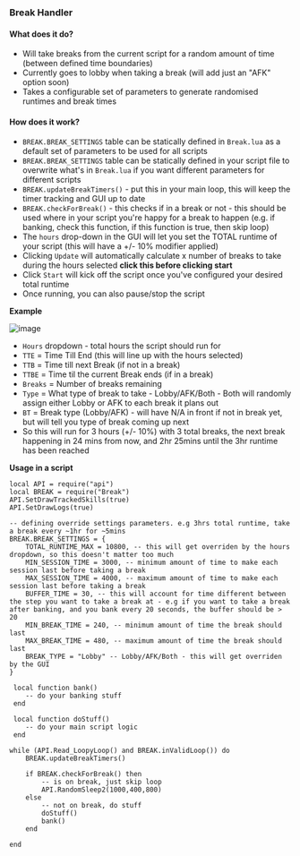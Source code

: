 ### Break Handler

#### What does it do?
* Will take breaks from the current script for a random amount of time (between defined time boundaries)
* Currently goes to lobby when taking a break (will add just an "AFK" option soon)
* Takes a configurable set of parameters to generate randomised runtimes and break times

#### How does it work?
* `BREAK.BREAK_SETTINGS` table can be statically defined in `Break.lua` as a default set of parameters to be used for all scripts
* `BREAK.BREAK_SETTINGS` table can be statically defined in your script file to overwrite what's in `Break.lua` if you want different parameters for different scripts
* `BREAK.updateBreakTimers()` - put this in your main loop, this will keep the timer tracking and GUI up to date
* `BREAK.checkForBreak()` - this checks if in a break or not - this should be used where in your script you're happy for a break to happen (e.g. if banking, check this function, if this function is true, then skip loop)
* The `hours` drop-down in the GUI will let you set the TOTAL runtime of your script (this will have a +/- 10% modifier applied)
* Clicking `Update` will automatically calculate x number of breaks to take during the hours selected **click this before clicking start**
* Click `Start` will kick off the script once you've configured your desired total runtime
* Once running, you can also pause/stop the script

**Example**

![image](https://github.com/thewrayman/ME_Scripts/assets/9122631/112be8c0-d330-4835-bf3e-ebc4e9ad53d1)
* `Hours` dropdown - total hours the script should run for
* `TTE` = Time Till End (this will line up with the hours selected)
* `TTB` = Time till next Break (if not in a break)
* `TTBE` = Time til the current Break ends (if in a break)
* `Breaks` = Number of breaks remaining
* `Type` = What type of break to take - Lobby/AFK/Both - Both will randomly assign either Lobby or AFK to each break it plans out
* `BT` = Break type (Lobby/AFK) - will have N/A in front if not in break yet, but will tell you type of break coming up next
* So this will run for 3 hours (+/- 10%) with 3 total breaks, the next break happening in 24 mins from now, and 2hr 25mins until the 3hr runtime has been reached

**Usage in a script**
```
local API = require("api")
local BREAK = require("Break")
API.SetDrawTrackedSkills(true)
API.SetDrawLogs(true)

-- defining override settings parameters. e.g 3hrs total runtime, take a break every ~1hr for ~5mins
BREAK.BREAK_SETTINGS = {
    TOTAL_RUNTIME_MAX = 10800, -- this will get overriden by the hours dropdown, so this doesn't matter too much
    MIN_SESSION_TIME = 3000, -- minimum amount of time to make each session last before taking a break
    MAX_SESSION_TIME = 4000, -- maximum amount of time to make each session last before taking a break
    BUFFER_TIME = 30, -- this will account for time different between the step you want to take a break at - e.g if you want to take a break after banking, and you bank every 20 seconds, the buffer should be > 20
    MIN_BREAK_TIME = 240, -- minimum amount of time the break should last
    MAX_BREAK_TIME = 480, -- maximum amount of time the break should last
    BREAK_TYPE = "Lobby" -- Lobby/AFK/Both - this will get overriden by the GUI
}

 local function bank()
    -- do your banking stuff
 end

 local function doStuff()
    -- do your main script logic
 end

while (API.Read_LoopyLoop() and BREAK.inValidLoop()) do
    BREAK.updateBreakTimers()
    
    if BREAK.checkForBreak() then
        -- is on break, just skip loop
        API.RandomSleep2(1000,400,800)
    else
        -- not on break, do stuff
        doStuff()
        bank()
    end
    
end
```
